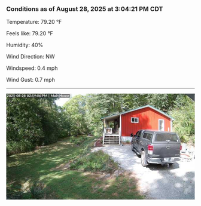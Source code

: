 ### Conditions as of August 28, 2025 at 3:04:21 PM CDT 

Temperature: 79.20 &deg;F

Feels like: 79.20 &deg;F

Humidity: 40%

Wind Direction: NW

Windspeed: 0.4 mph

Wind Gust: 0.7 mph

---

<img src="./images/latest.jpeg"/>

